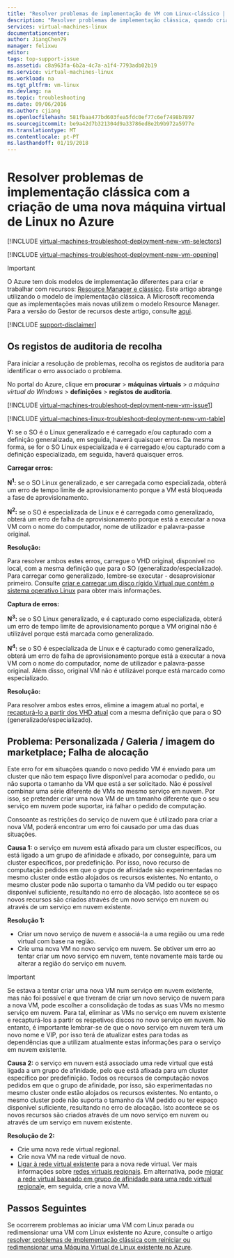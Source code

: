 ```yaml
---
title: "Resolver problemas de implementação de VM com Linux-clássico | Microsoft Docs"
description: "Resolver problemas de implementação clássica, quando criar uma nova máquina virtual de Linux no Azure"
services: virtual-machines-linux
documentationcenter: 
author: JiangChen79
manager: felixwu
editor: 
tags: top-support-issue
ms.assetid: c8a963fa-6b2a-4c7a-a1f4-7793adb02b19
ms.service: virtual-machines-linux
ms.workload: na
ms.tgt_pltfrm: vm-linux
ms.devlang: na
ms.topic: troubleshooting
ms.date: 09/06/2016
ms.author: cjiang
ms.openlocfilehash: 581fbaa477bd603fea5fdc0ef77c6ef7498b7897
ms.sourcegitcommit: be9a42d7b321304d9a33786ed8e2b9b972a5977e
ms.translationtype: MT
ms.contentlocale: pt-PT
ms.lasthandoff: 01/19/2018
---
```

# <a name="troubleshoot-classic-deployment-issues-with-creating-a-new-linux-virtual-machine-in-azure"></a>Resolver problemas de implementação clássica com a criação de uma nova máquina virtual de Linux no Azure
[!INCLUDE [virtual-machines-troubleshoot-deployment-new-vm-selectors](../../../../includes/virtual-machines-linux-troubleshoot-deployment-new-vm-selectors-include.md)]

[!INCLUDE [virtual-machines-troubleshoot-deployment-new-vm-opening](../../../../includes/virtual-machines-troubleshoot-deployment-new-vm-opening-include.md)]

> [!IMPORTANT] 
> O Azure tem dois modelos de implementação diferentes para criar e trabalhar com recursos: [Resource Manager e clássico](../../../resource-manager-deployment-model.md). Este artigo abrange utilizando o modelo de implementação clássica. A Microsoft recomenda que as implementações mais novas utilizem o modelo Resource Manager. Para a versão do Gestor de recursos deste artigo, consulte [aqui](../troubleshoot-deployment-new-vm.md?toc=%2fazure%2fvirtual-machines%2flinux%2ftoc.json).

[!INCLUDE [support-disclaimer](../../../../includes/support-disclaimer.md)]

## <a name="collect-audit-logs"></a>Os registos de auditoria de recolha
Para iniciar a resolução de problemas, recolha os registos de auditoria para identificar o erro associado o problema.

No portal do Azure, clique em **procurar** > **máquinas virtuais** > *a máquina virtual do Windows* > **definições** > **registos de auditoria**.

[!INCLUDE [virtual-machines-troubleshoot-deployment-new-vm-issue1](../../../../includes/virtual-machines-troubleshoot-deployment-new-vm-issue1-include.md)]

[!INCLUDE [virtual-machines-linux-troubleshoot-deployment-new-vm-table](../../../../includes/virtual-machines-linux-troubleshoot-deployment-new-vm-table.md)]

**Y:** se o SO é o Linux generalizado e é carregado e/ou capturado com a definição generalizada, em seguida, haverá quaisquer erros. Da mesma forma, se for o SO Linux especializada e é carregado e/ou capturado com a definição especializada, em seguida, haverá quaisquer erros.

**Carregar erros:**

**N<sup>1</sup>:** se o SO Linux generalizado, e ser carregada como especializada, obterá um erro de tempo limite de aprovisionamento porque a VM está bloqueada a fase de aprovisionamento.

**N<sup>2</sup>:** se o SO é especializada de Linux e é carregada como generalizado, obterá um erro de falha de aprovisionamento porque está a executar a nova VM com o nome do computador, nome de utilizador e palavra-passe original.

**Resolução:**

Para resolver ambos estes erros, carregue o VHD original, disponível no local, com a mesma definição que para o SO (generalizado/especializado). Para carregar como generalizado, lembre-se executar - desaprovisionar primeiro. Consulte [criar e carregar um disco rígido Virtual que contém o sistema operativo Linux](create-upload-vhd-classic.md) para obter mais informações.

**Captura de erros:**

**N<sup>3</sup>:** se o SO Linux generalizado, e é capturado como especializada, obterá um erro de tempo limite de aprovisionamento porque a VM original não é utilizável porque está marcada como generalizado.

**N<sup>4</sup>:** se o SO é especializada de Linux e é capturado como generalizado, obterá um erro de falha de aprovisionamento porque está a executar a nova VM com o nome do computador, nome de utilizador e palavra-passe original. Além disso, original VM não é utilizável porque está marcado como especializado.

**Resolução:**

Para resolver ambos estes erros, elimine a imagem atual no portal, e [recapturá-lo a partir dos VHD atual](capture-image-classic.md) com a mesma definição que para o SO (generalizado/especializado).

## <a name="issue-custom-gallery-marketplace-image-allocation-failure"></a>Problema: Personalizada / Galeria / imagem do marketplace; Falha de alocação
Este erro for em situações quando o novo pedido VM é enviado para um cluster que não tem espaço livre disponível para acomodar o pedido, ou não suporta o tamanho da VM que está a ser solicitado. Não é possível combinar uma série diferente de VMs no mesmo serviço em nuvem. Por isso, se pretender criar uma nova VM de um tamanho diferente que o seu serviço em nuvem pode suportar, irá falhar o pedido de computação.

Consoante as restrições do serviço de nuvem que é utilizado para criar a nova VM, poderá encontrar um erro foi causado por uma das duas situações.

**Causa 1:** o serviço em nuvem está afixado para um cluster específicos, ou está ligado a um grupo de afinidade e afixado, por conseguinte, para um cluster específicos, por predefinição. Por isso, novo recurso de computação pedidos em que o grupo de afinidade são experimentadas no mesmo cluster onde estão alojados os recursos existentes. No entanto, o mesmo cluster pode não suporta o tamanho da VM pedido ou ter espaço disponível suficiente, resultando no erro de alocação. Isto acontece se os novos recursos são criados através de um novo serviço em nuvem ou através de um serviço em nuvem existente.

**Resolução 1:**

* Criar um novo serviço de nuvem e associá-la a uma região ou uma rede virtual com base na região.
* Crie uma nova VM no novo serviço em nuvem.
  Se obtiver um erro ao tentar criar um novo serviço em nuvem, tente novamente mais tarde ou alterar a região do serviço em nuvem.

> [!IMPORTANT]
> Se estava a tentar criar uma nova VM num serviço em nuvem existente, mas não foi possível e que tiveram de criar um novo serviço de nuvem para a nova VM, pode escolher a consolidação de todas as suas VMs no mesmo serviço em nuvem. Para tal, eliminar as VMs no serviço em nuvem existente e recapturá-los a partir os respetivos discos no novo serviço em nuvem. No entanto, é importante lembrar-se de que o novo serviço em nuvem terá um novo nome e VIP, por isso terá de atualizar estes para todas as dependências que a utilizam atualmente estas informações para o serviço em nuvem existente.
> 
> 

**Causa 2:** o serviço em nuvem está associado uma rede virtual que está ligada a um grupo de afinidade, pelo que está afixada para um cluster específico por predefinição. Todos os recursos de computação novos pedidos em que o grupo de afinidade, por isso, são experimentadas no mesmo cluster onde estão alojados os recursos existentes. No entanto, o mesmo cluster pode não suporta o tamanho da VM pedido ou ter espaço disponível suficiente, resultando no erro de alocação. Isto acontece se os novos recursos são criados através de um novo serviço em nuvem ou através de um serviço em nuvem existente.

**Resolução de 2:**

* Crie uma nova rede virtual regional.
* Crie nova VM na rede virtual de novo.
* [Ligar à rede virtual existente](https://azure.microsoft.com/blog/vnet-to-vnet-connecting-virtual-networks-in-azure-across-different-regions/) para a nova rede virtual. Ver mais informações sobre [redes virtuais regionais](https://azure.microsoft.com/blog/2014/05/14/regional-virtual-networks/). Em alternativa, pode [migrar a rede virtual baseado em grupo de afinidade para uma rede virtual regional](https://azure.microsoft.com/blog/2014/11/26/migrating-existing-services-to-regional-scope/)e, em seguida, crie a nova VM.

## <a name="next-steps"></a>Passos Seguintes
Se ocorrerem problemas ao iniciar uma VM com Linux parada ou redimensionar uma VM com Linux existente no Azure, consulte o artigo [resolver problemas de implementação clássica com reiniciar ou redimensionar uma Máquina Virtual de Linux existente no Azure](restart-resize-error-troubleshooting.md).

